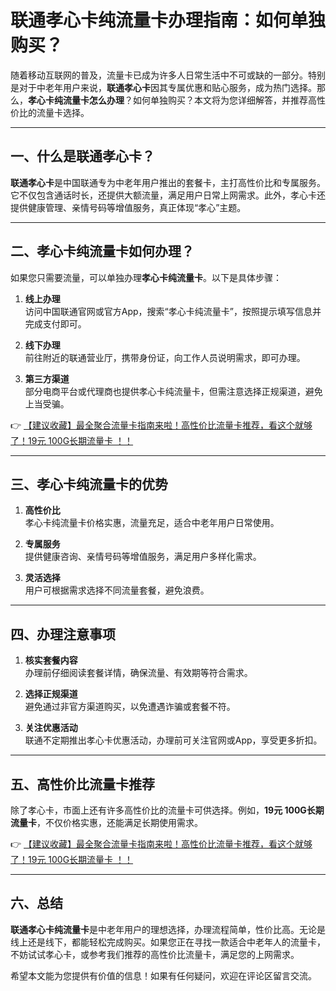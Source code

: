 # 联通孝心卡纯流量卡办理指南：如何单独购买？

随着移动互联网的普及，流量卡已成为许多人日常生活中不可或缺的一部分。特别是对于中老年用户来说，**联通孝心卡**因其专属优惠和贴心服务，成为热门选择。那么，**孝心卡纯流量卡怎么办理**？如何单独购买？本文将为您详细解答，并推荐高性价比的流量卡选择。

---

## 一、什么是联通孝心卡？

**联通孝心卡**是中国联通专为中老年用户推出的套餐卡，主打高性价比和专属服务。它不仅包含通话时长，还提供大额流量，满足用户日常上网需求。此外，孝心卡还提供健康管理、亲情号码等增值服务，真正体现“孝心”主题。

---

## 二、孝心卡纯流量卡如何办理？

如果您只需要流量，可以单独办理**孝心卡纯流量卡**。以下是具体步骤：

1. **线上办理**  
   访问中国联通官网或官方App，搜索“孝心卡纯流量卡”，按照提示填写信息并完成支付即可。

2. **线下办理**  
   前往附近的联通营业厅，携带身份证，向工作人员说明需求，即可办理。

3. **第三方渠道**  
   部分电商平台或代理商也提供孝心卡纯流量卡，但需注意选择正规渠道，避免上当受骗。

👉 [【建议收藏】最全聚合流量卡指南来啦！高性价比流量卡推荐，看这个就够了！19元 100G长期流量卡 ！！](https://bit.ly/Liuliangka)

---

## 三、孝心卡纯流量卡的优势

1. **高性价比**  
   孝心卡纯流量卡价格实惠，流量充足，适合中老年用户日常使用。

2. **专属服务**  
   提供健康咨询、亲情号码等增值服务，满足用户多样化需求。

3. **灵活选择**  
   用户可根据需求选择不同流量套餐，避免浪费。

---

## 四、办理注意事项

1. **核实套餐内容**  
   办理前仔细阅读套餐详情，确保流量、有效期等符合需求。

2. **选择正规渠道**  
   避免通过非官方渠道购买，以免遭遇诈骗或套餐不符。

3. **关注优惠活动**  
   联通不定期推出孝心卡优惠活动，办理前可关注官网或App，享受更多折扣。

---

## 五、高性价比流量卡推荐

除了孝心卡，市面上还有许多高性价比的流量卡可供选择。例如，**19元 100G长期流量卡**，不仅价格实惠，还能满足长期使用需求。

👉 [【建议收藏】最全聚合流量卡指南来啦！高性价比流量卡推荐，看这个就够了！19元 100G长期流量卡 ！！](https://bit.ly/Liuliangka)

---

## 六、总结

**联通孝心卡纯流量卡**是中老年用户的理想选择，办理流程简单，性价比高。无论是线上还是线下，都能轻松完成购买。如果您正在寻找一款适合中老年人的流量卡，不妨试试孝心卡，或参考我们推荐的高性价比流量卡，满足您的上网需求。

希望本文能为您提供有价值的信息！如果有任何疑问，欢迎在评论区留言交流。